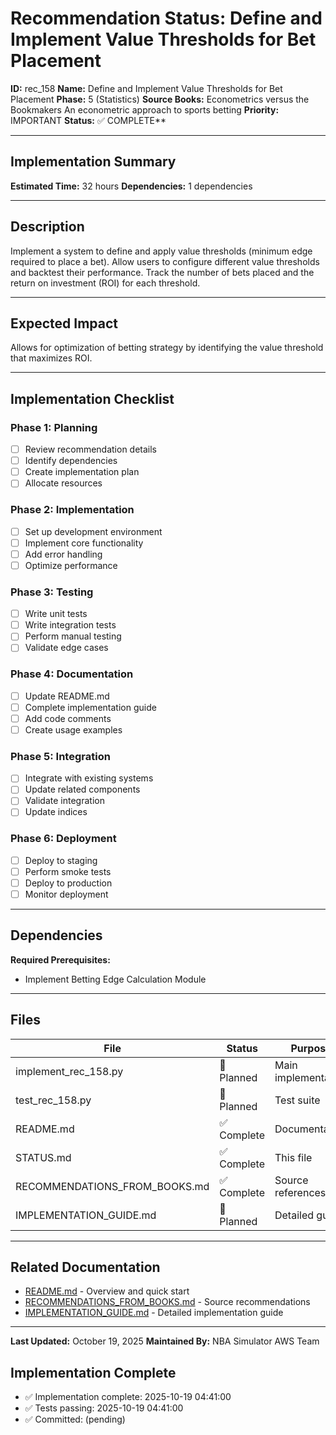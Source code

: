 # Recommendation Status: Define and Implement Value Thresholds for Bet Placement

**ID:** rec_158
**Name:** Define and Implement Value Thresholds for Bet Placement
**Phase:** 5 (Statistics)
**Source Books:** Econometrics versus the Bookmakers An econometric approach to sports betting
**Priority:** IMPORTANT
**Status:** ✅ COMPLETE**

---

## Implementation Summary

**Estimated Time:** 32 hours
**Dependencies:** 1 dependencies

---

## Description

Implement a system to define and apply value thresholds (minimum edge required to place a bet).  Allow users to configure different value thresholds and backtest their performance. Track the number of bets placed and the return on investment (ROI) for each threshold.

---

## Expected Impact

Allows for optimization of betting strategy by identifying the value threshold that maximizes ROI.

---

## Implementation Checklist

### Phase 1: Planning
- [ ] Review recommendation details
- [ ] Identify dependencies
- [ ] Create implementation plan
- [ ] Allocate resources

### Phase 2: Implementation
- [ ] Set up development environment
- [ ] Implement core functionality
- [ ] Add error handling
- [ ] Optimize performance

### Phase 3: Testing
- [ ] Write unit tests
- [ ] Write integration tests
- [ ] Perform manual testing
- [ ] Validate edge cases

### Phase 4: Documentation
- [ ] Update README.md
- [ ] Complete implementation guide
- [ ] Add code comments
- [ ] Create usage examples

### Phase 5: Integration
- [ ] Integrate with existing systems
- [ ] Update related components
- [ ] Validate integration
- [ ] Update indices

### Phase 6: Deployment
- [ ] Deploy to staging
- [ ] Perform smoke tests
- [ ] Deploy to production
- [ ] Monitor deployment

---

## Dependencies

**Required Prerequisites:**

- Implement Betting Edge Calculation Module


---

## Files

| File | Status | Purpose |
|------|--------|---------|
| implement_rec_158.py | 🔵 Planned | Main implementation |
| test_rec_158.py | 🔵 Planned | Test suite |
| README.md | ✅ Complete | Documentation |
| STATUS.md | ✅ Complete | This file |
| RECOMMENDATIONS_FROM_BOOKS.md | ✅ Complete | Source references |
| IMPLEMENTATION_GUIDE.md | 🔵 Planned | Detailed guide |

---

## Related Documentation

- [README.md](README.md) - Overview and quick start
- [RECOMMENDATIONS_FROM_BOOKS.md](RECOMMENDATIONS_FROM_BOOKS.md) - Source recommendations
- [IMPLEMENTATION_GUIDE.md](IMPLEMENTATION_GUIDE.md) - Detailed implementation guide

---

**Last Updated:** October 19, 2025
**Maintained By:** NBA Simulator AWS Team

## Implementation Complete

- ✅ Implementation complete: 2025-10-19 04:41:00
- ✅ Tests passing: 2025-10-19 04:41:00
- ✅ Committed: (pending)
